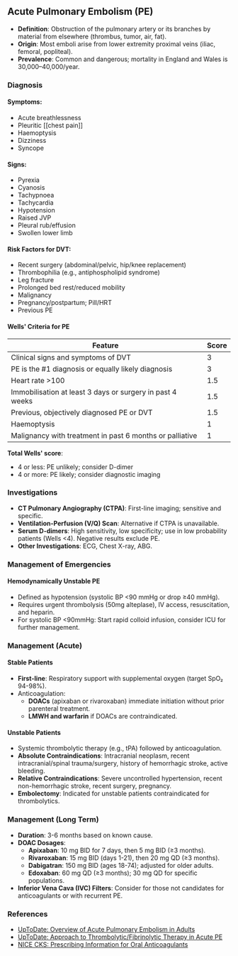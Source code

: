 ## Acute Pulmonary Embolism (PE)

- **Definition**: Obstruction of the pulmonary artery or its branches by material from elsewhere (thrombus, tumor, air, fat).
- **Origin**: Most emboli arise from lower extremity proximal veins (iliac, femoral, popliteal).
- **Prevalence**: Common and dangerous; mortality in England and Wales is 30,000–40,000/year.

### Diagnosis

#### Symptoms:
- Acute breathlessness
- Pleuritic [[chest pain]]
- Haemoptysis
- Dizziness
- Syncope

#### Signs:
- Pyrexia
- Cyanosis
- Tachypnoea
- Tachycardia
- Hypotension
- Raised JVP
- Pleural rub/effusion
- Swollen lower limb

#### Risk Factors for DVT:
- Recent surgery (abdominal/pelvic, hip/knee replacement)
- Thrombophilia (e.g., antiphospholipid syndrome)
- Leg fracture
- Prolonged bed rest/reduced mobility
- Malignancy
- Pregnancy/postpartum; Pill/HRT
- Previous PE

#### Wells' Criteria for PE
| Feature                                                          | Score |
|-----------------------------------------------------------------|-------|
| Clinical signs and symptoms of DVT                               | 3     |
| PE is the #1 diagnosis or equally likely diagnosis              | 3     |
| Heart rate >100                                                 | 1.5   |
| Immobilisation at least 3 days or surgery in past 4 weeks      | 1.5   |
| Previous, objectively diagnosed PE or DVT                        | 1.5   |
| Haemoptysis                                                     | 1     |
| Malignancy with treatment in past 6 months or palliative       | 1     |

**Total Wells' score**:
- 4 or less: PE unlikely; consider D-dimer
- 4 or more: PE likely; consider diagnostic imaging

### Investigations

- **CT Pulmonary Angiography (CTPA)**: First-line imaging; sensitive and specific.
- **Ventilation-Perfusion (V/Q) Scan**: Alternative if CTPA is unavailable.
- **Serum D-dimers**: High sensitivity, low specificity; use in low probability patients (Wells <4). Negative results exclude PE.
- **Other Investigations**: ECG, Chest X-ray, ABG.

### Management of Emergencies

#### Hemodynamically Unstable PE
- Defined as hypotension (systolic BP <90 mmHg or drop ≥40 mmHg).
- Requires urgent thrombolysis (50mg alteplase), IV access, resuscitation, and heparin.
- For systolic BP <90mmHg: Start rapid colloid infusion, consider ICU for further management.

### Management (Acute)

#### Stable Patients
- **First-line**: Respiratory support with supplemental oxygen (target SpO₂ 94-98%).
- Anticoagulation: 
  - **DOACs** (apixaban or rivaroxaban) immediate initiation without prior parenteral treatment.
  - **LMWH and warfarin** if DOACs are contraindicated.

#### Unstable Patients
- Systemic thrombolytic therapy (e.g., tPA) followed by anticoagulation.
- **Absolute Contraindications**: Intracranial neoplasm, recent intracranial/spinal trauma/surgery, history of hemorrhagic stroke, active bleeding.
- **Relative Contraindications**: Severe uncontrolled hypertension, recent non-hemorrhagic stroke, recent surgery, pregnancy.
- **Embolectomy**: Indicated for unstable patients contraindicated for thrombolytics.

### Management (Long Term)

- **Duration**: 3-6 months based on known cause.
- **DOAC Dosages**: 
  - **Apixaban**: 10 mg BID for 7 days, then 5 mg BID (≥3 months).
  - **Rivaroxaban**: 15 mg BID (days 1-21), then 20 mg QD (≥3 months).
  - **Dabigatran**: 150 mg BID (ages 18-74); adjusted for older adults.
  - **Edoxaban**: 60 mg QD (≥3 months); 30 mg QD for specific populations.
- **Inferior Vena Cava (IVC) Filters**: Consider for those not candidates for anticoagulants or with recurrent PE.

### References
- [UpToDate: Overview of Acute Pulmonary Embolism in Adults](https://www.uptodate.com/contents/overview-of-acute-pulmonary-embolism-in-adults)
- [UpToDate: Approach to Thrombolytic/Fibrinolytic Therapy in Acute PE](https://www.uptodate.com/contents/approach-to-thrombolytic-fibrinolytic-therapy-in-acute-pulmonary-embolism)
- [NICE CKS: Prescribing Information for Oral Anticoagulants](https://cks.nice.org.uk/topics/pulmonary-embolism/prescribing-information/oral-anticoagulants/)